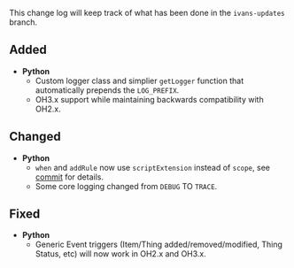 This change log will keep track of what has been done in the `ivans-updates` branch.

## Added

* **Python**
  * Custom logger class and simplier `getLogger` function that automatically prepends the `LOG_PREFIX`.
  * OH3.x support while maintaining backwards compatibility with OH2.x.

## Changed

* **Python**
  * `when` and `addRule` now use `scriptExtension` instead of `scope`, see [commit](https://github.com/CrazyIvan359/openhab-helper-libraries/commit/cbc5e01b65cb614cced80e482b74dae523aed75f) for details.
  * Some core logging changed from `DEBUG` TO `TRACE`.

## Fixed

* **Python**
  * Generic Event triggers (Item/Thing added/removed/modified, Thing Status, etc) will now work in OH2.x and OH3.x.
